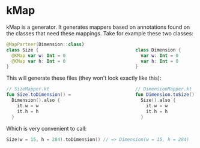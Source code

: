 # kMap
kMap is a generator. It generates mappers based on annotations found on the classes that need these mappings. 
Take for example these two classes:

```kotlin
@MapPartner(Dimension::class)
class Size {                                    class Dimension {
  @KMap var w: Int = 0                            var w: Int = 0
  @KMap var h: Int = 0                            var h: Int = 0
}                                               }
```

This will generate these files (they won't look exactly like this):
```kotlin
// SizeMapper.kt                                // DimensionMapper.kt
fun Size.toDimension() =                        fun Dimension.toSize() =
  Dimension().also {                              Size().also { 
    it.w = w                                        it.w = w
    it.h = h                                        it.h = h
  }                                               }
```
Which is very convenient to call:
```kotlin
Size(w = 15, h = 284).toDimension() // => Dimension(w = 15, h = 284)
```
